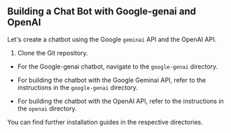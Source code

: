 ## Building a Chat Bot with Google-genai and OpenAI

Let's create a chatbot using the Google `geminai` API and the OpenAI API.

1. Clone the Git repository.

- For the Google-genai chatbot, navigate to the `google-genai` directory.
    
- For building the chatbot with the Google Geminai API, refer to the instructions in the `google-genai` directory.
    
- For building the chatbot with the OpenAI API, refer to the instructions in the `openai` directory.

You can find further installation guides in the respective directories.